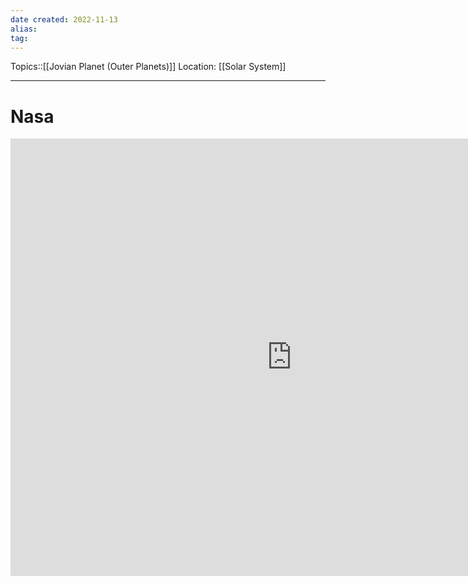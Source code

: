 ```yaml
---
date created: 2022-11-13
alias: 
tag: 
---
```

Topics::[[Jovian Planet (Outer Planets)]] 
Location: [[Solar System]] 
___
# Nasa
<iframe width="900" height="700" src="https://solarsystem.nasa.gov/planets/jupiter/overview/" frameborder="0" allowfullscreen></iframe>


